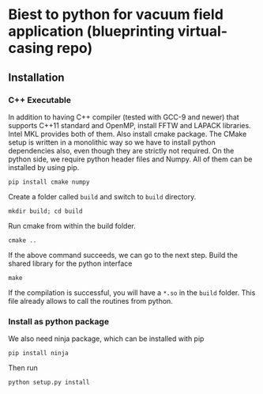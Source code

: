 # Biest to python for vacuum field application (blueprinting virtual-casing repo)

## Installation
### C++ Executable
In addition to having C++ compiler (tested with GCC-9 and newer) that supports C++11 standard and OpenMP, install FFTW and LAPACK libraries. Intel MKL provides both of them.
Also install cmake package. The CMake setup is written in a monolithic way so we have to install python dependencies also,
even though they are strictly not required. On the python side, we require python header files and Numpy. All of them can be installed by using pip.

    pip install cmake numpy
  
Create a folder called ``build`` and switch to ``build`` directory. 

    mkdir build; cd build
    
Run cmake from within the build folder.

    cmake ..
  
If the above command succeeds, we can go to the next step. Build the shared library for the python interface

    make 
  
If the compilation is successful, you will have a ``*.so`` in the ``build`` folder. This file  already allows to  call the routines from python.


### Install as python package

We also need ninja package, which can be installed with pip

    pip install ninja
  
Then run 

    python setup.py install

